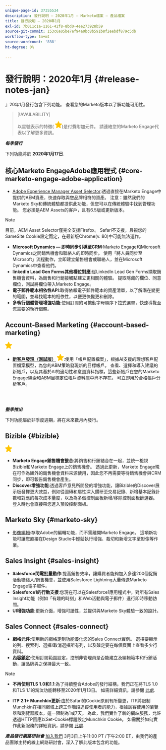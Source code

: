 ```yaml
---
unique-page-id: 37355534
description: 發行說明 — 2020年1月 — Marketo檔案 — 產品檔案
title: 發行說明 — 2020年1月
exl-id: 7b011c1a-1161-42f8-8bd0-4ee273928b59
source-git-commit: 153c6a05be7ef94a0bc8b591b8f2eebdf879c5db
workflow-type: tm+mt
source-wordcount: '838'
ht-degree: 0%

---
```


# 發行說明：2020年1月 {#release-notes-jan}

』20年1月發行包含下列功能。 查看您的Marketo版本以了解功能可用性。

>[!AVAILABILITY]
>
>以星號表示的特徵( ![（星號）](assets/yellow-star.png))是付費附加元件。 請連絡您的Marketo Engage代表以了解更多資訊。

**_每季發行_**

下列功能將於 **2020年1月17日**.

## 核心Marketo EngageAdobe應用程式 {#core-marketo-engage-adobe-application}

* [Adobe Experience Manager Asset Selector](/help/marketo/product-docs/adobe-experience-cloud-integrations-overview/importing-assets-with-adobe-experience-manager.md):透過直接在Marketo Engage中提供的AEM資產，快速存取與您品牌相符的資產。 注意：雖然我們的Marketo Sky和傳統體驗都提供此功能，但您可以在傳統體驗中找到管理功能。 您必須是AEM Assets的客戶，且有6.5版或更新版本。

>[!NOTE]
>
>目前，AEM Asset Selector僅完全支援Firefox。 Safari不支援，且視您的SameSite Cookie設定而定，在最新版Chrome(v. 80)中可能無法運作。

* **Microsoft Dynamics — 即時同步引導至CRM**:Marketo Engage和Microsoft Dynamics之間銷售機會和聯絡人的即時同步。 使用「將人員同步至Microsoft」流程動作，立即建立銷售機會或聯絡人，並在Microsoft Dynamics中查看他們。
* **linkedIn Lead Gen Forms其他欄位對應**:從LinkedIn Lead Gen Forms擷取銷售機會資料，為銷售和行銷接觸點建立更相關的體驗。 提取隱藏的欄位、同意欄位，測試將欄位帶入Marketo Engage。
* **電子郵件範本相依性API**:取得依賴電子郵件範本的資產清單，以了解潛在變更的範圍，並尋找範本的相依性，以便更快變更和刪除。
* **多執行個體管理增強功能**:使用訂閱的可捲動字母順序下拉式選單，快速導覽至您需要的執行個體。

## Account-Based Marketing {#account-based-marketing}

![（星號）](assets/yellow-star.png)

* **[新客戶發現（測試版）](https://docs.marketo.com/x/WQA6Ag) ![（星號）](assets/yellow-star.png)**:使用「帳戶配置檔案」，根據AI支援的理想客戶配置檔案模型，為您的ABM策略發現新的目標帳戶。 查看、選擇和導入建議的新帳戶，以及其基於AI的適切性和意圖資料指標，這些新帳戶在您的Marketo Engage線索和ABM目標定位帳戶資料庫中尚不存在。 可立即用於合格帳戶分析客戶。

<br> 

**_整季推出_**

下列功能屬於非季度週期，將在未來數月內發行。

## Bizible {#bizible}

![（星號）](assets/yellow-star.png)

* **Marketo Engage銷售機會整合**:將銷售和行銷結合在一起，並統一檢視Bizible和Marketo Engage上的銷售機會。 透過此更新，Marketo Engage現在可作為額外的銷售機會資料來源使用，因此您不再需要等待銷售機會與CRM同步，即可報告銷售機會產生。
* **Discover增強功能**:透過客戶意見所開發的增強功能，讓Bizible的Discover展示板發揮更大效益，例如從圖磚和屬性深入鑽研至交易記錄、新增基本記錄計數和對應的每次成本量度，以及為多個控制面板新增/移除控制面板篩選器。 登入時也會直接帶您進入預設控制面板。

## Marketo Sky {#marketo-sky}

* [影像編輯](https://experienceleague.adobe.com/docs/marketo/sky/design-studio/marketo-image-editor.html?lang=en#design-studio):存取Adobe的編輯功能，而不需離開Marketo Engage。 這項新功能可讓您直接在Design Studio中輕鬆執行增強、裁切和新增文字至影像等作業。

## Sales Insight {#sales-insight}

* **Salesforce閃電批量動作**:提高銷售效率，讓購買者能夠加入多達200個促銷活動聯絡人/銷售機會，並使用Salesforce Lightning大量傳送Marketo Engage電子郵件。
* **Salesforce1的行動支援**:您現在可以在Salesforce1應用程式中，對所有Sales Insight功能（例如「有趣的時刻」和Web活動與電子郵件）進行即時移動訪問。
* **UI增強功能**:更新介面，增強可讀性，並提供與Marketo Sky體驗一致的設計。

## Sales Connect {#sales-connect}

* **網格元件**:使用新的網格定制功能優化您的Sales Connect實例。 選擇要顯示的列、搜索列、選擇/取消選擇所有列，以及確定要在每個頁面上查看多少行資料。
* **[內容鎖定](/help/marketo/product-docs/marketo-sales-connect/admin/content-lockdown.md)**:使用訂閱範圍設定，控制非管理員是否能建立及編輯範本和行銷活動，讓品牌與之保持最大一致。

>[!NOTE]
>
>* **不再使用TLS 1.0和1.1**:為了持續整合Adobe的發行結構，我們正在將TLS 1.0和TLS 1.1的淘汰功能轉移至2020年1月13日。 如需詳細資訊，請參閱 [此處](https://nation.marketo.com/docs/DOC-7059-tls-10-11-deprecation-faq).
>
>* **ITP 2.1+ Munchkin更新**:由於Safari的Cookie原則有所變更，ITP將限制Munchkin在相同網域上跨工作階段追蹤使用者的能力，根據訪客使用的瀏覽器和瀏覽器版本，這一限制為1或7天。 為此，我們實作了新的網站服務，允許透過HTTP回應以Set-Cookie標題設定Munchkin Cookie。 如需關於如何實作此新服務的詳細資訊，請參閱 [此處](https://nation.marketo.com/docs/DOC-7351).


**_產品發行網路研討會_** [加入我們](https://engage.marketo.com/Jan_Feb_20_Release_Webinar_Registration.html) 3月3日上午11:00 PT /下午2:00 ET，由我們的產品團隊主持的線上網路研討會，深入了解此版本包含的功能。
